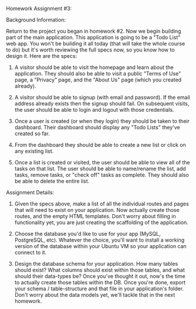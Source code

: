 Homework Assignment #3: 


Background Information:
 
Return to the project you began in homework #2. Now we begin building part of the main application. This application is going to be a "Todo List" web app. You won't be building it all today (that will take the whole course to do) but it's worth reviewing the full specs now, so you know how to design it. Here are the specs:

1. A visitor should be able to visit the homepage and learn about the application. They should also be able to visit a public "Terms of Use" page, a "Privacy" page, and the "About Us" page (which you created already).

2. A visitor should be able to signup (with email and password). If the email address already exists then the signup should fail. On subsequent visits, the user should be able to login and logout with those credentials.

3. Once a user is created (or when they login) they should be taken to their dashboard. Their dashboard should display any "Todo Lists" they've created so far.

4. From the dashboard they should be able to create a new list or click on any existing list.

5. Once a list is created or visited, the user should be able to view all of the tasks on that list. The user should be able to name/rename the list, add tasks, remove tasks, or "check off" tasks as complete. They should also be able to delete the entire list.


Assignment Details:


1. Given the specs above, make a list of all the individual routes and pages that will need to exist on your application. Now actually create those routes, and the empty HTML templates. Don't worry about filling in functionality yet, you are just creating the scaffolding of the application.

2. Choose the database you'd like to use for your app (MySQL, PostgreSQL, etc). Whatever the choice, you'll want to install a working version of the database within your Ubuntu VM so your application can connect to it.

3. Design the database schema for your application. How many tables should exist? What columns should exist within those tables, and what should their data-types be? Once you've thought it out, now's the time to actually create those tables within the DB. Once you're done, export your schema / table-structure and that file in your application's folder. Don't worry about the data models yet, we'll tackle that in the next homework.
